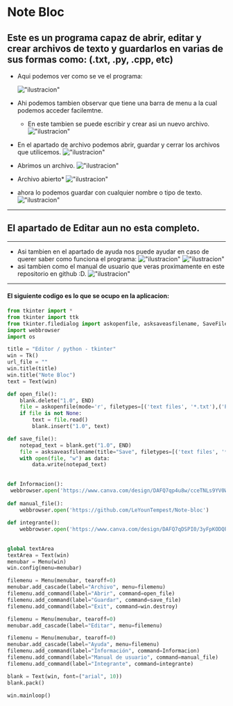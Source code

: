 # Note Bloc
## Este es un programa capaz de abrir, editar y crear archivos de texto y guardarlos en varias de sus formas como: (.txt, .py, .cpp, etc)
* Aqui podemos ver como se ve el programa:

  !["ilustracion"](foto1.png)
* Ahi podemos tambien observar que tiene una barra de menu a la cual podemos acceder facilemtne.
  * En este tambien se puede escribir y crear asi un nuevo archivo.
  !["ilustracion"](foto2.png)
* En el apartado de archivo podemos abrir, guardar y cerrar los archivos que utilicemos.
!["ilustracion"](foto3.png)
* Abrimos un archivo.
!["ilustracion"](foto4.png)
* Archivo abierto*
!["ilustracion"](foto5-.png)
* ahora lo podemos guardar con cualquier nombre o tipo de texto.
!["ilustracion"](foto6.png)
----
## El apartado de Editar aun no esta completo.
----
* Asi tambien en el apartado de ayuda nos puede ayudar en caso de querer saber como funciona el programa:
!["ilustracion"](Foto7.png)
!["ilustracion"](Foto8.png)
* asi tambien como el manual de usuario que veras proximamente en este repositorio en github :D.
!["ilustracion"](Fotofinal.png)


----
#### El siguiente codigo es lo que se ocupo en la aplicacion:
```py
from tkinter import *
from tkinter import ttk
from tkinter.filedialog import askopenfile, asksaveasfilename, SaveFileDialog 
import webbrowser 
import os 

title = "Editor / python - tkinter"
win = Tk()
url_file = "" 
win.title(title)
win.title("Note Bloc")
text = Text(win)

def open_file():
    blank.delete("1.0", END)
    file = askopenfile(mode='r', filetypes=[('text files', '*.txt'),('Python', '*.py'),('C++', '*.cpp'),('C#', '*.cs'),('todos los archivos', '*.*')])
    if file is not None:
        text = file.read()
        blank.insert("1.0", text)

def save_file():
    notepad_text = blank.get("1.0", END)
    file = asksaveasfilename(title="Save", filetypes=[('text files', '*.txt'),('Python', '*.py'),('C++', '*.cpp'),('C#', '*.cs'),('todos los archivos', '*.*')])
    with open(file, "w") as data:
        data.write(notepad_text)
        
        
def Informacion():
 webbrowser.open('https://www.canva.com/design/DAFQ7qp4u8w/cceTNLs9YV0W2ZkNou1Z2g/view?utm_content=DAFQ7qp4u8w&utm_campaign=designshare&utm_medium=link&utm_source=publishsharelink')
    
def manual_file(): 
    webbrowser.open('https://github.com/LeYounTempest/Note-bloc')
        
def integrante():
    webbrowser.open('https://www.canva.com/design/DAFQ7qDSPI0/3yFpKODQPCO24w9T-BU3CA/view?utm_content=DAFQ7qDSPI0&utm_campaign=designshare&utm_medium=link&utm_source=publishsharelink')
    
    
global textArea
textArea = Text(win)
menubar = Menu(win)
win.config(menu=menubar)

filemenu = Menu(menubar, tearoff=0)
menubar.add_cascade(label="Archivo", menu=filemenu)
filemenu.add_command(label="Abrir", command=open_file)
filemenu.add_command(label="Guardar", command=save_file)
filemenu.add_command(label="Exit", command=win.destroy)

filemenu = Menu(menubar, tearoff=0)
menubar.add_cascade(label="Editar", menu=filemenu)

filemenu = Menu(menubar, tearoff=0)
menubar.add_cascade(label="Ayuda", menu=filemenu)
filemenu.add_command(label="Información", command=Informacion)
filemenu.add_command(label="Manual de usuario", command=manual_file)
filemenu.add_command(label="Integrante", command=integrante)

blank = Text(win, font=("arial", 10))
blank.pack()

win.mainloop()
```
